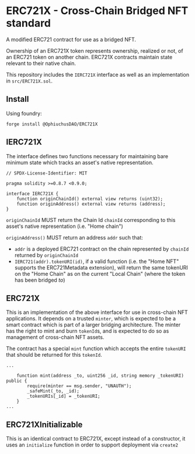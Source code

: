 # ERC721X - Cross-Chain Bridged NFT standard

A modified ERC721 contract for use as a bridged NFT.

Ownership of an ERC721X token represents ownership, realized or not, of an ERC721 token on another chain.
ERC721X contracts maintain state relevant to their native chain.

This repository includes the `IERC721X` interface as well as an implementation in `src/ERC721X.sol`.

## Install

Using foundry:

`forge install @OphiuchusDAO/ERC721X`

## IERC721X

The interface defines two functions necessary for maintaining bare minimum state which tracks an asset's native representation.

``` solidity
// SPDX-License-Identifier: MIT

pragma solidity >=0.8.7 <0.9.0;

interface IERC721X {
    function originChainId() external view returns (uint32);
    function originAddress() external view returns (address);
}
```

`originChainId` MUST return the Chain Id `chainId` corresponding to this asset's native representation (i.e. "Home chain")

`originAddress()` MUST return an address `addr` such that:

- `addr` is a deployed ERC721 contract on the chain represented by `chainId` returned by `originChainId`
- `IERC721(addr).tokenURI(id)`, if a valid function (i.e. the "Home NFT" supports the ERC721Metadata extension), will return the same tokenURI on the "Home Chain" as on the current "Local Chain" (where the token has been bridged *to*)


## ERC721X

This is an implementation of the above interface for use in cross-chain NFT applications. It depends on a trusted `minter`, which is expected to be a smart contract which is part of a larger bridging architecture. The minter has the right to mint and burn `tokenId`s, and is expected to do so as management of cross-chain NFT assets.

The contract has a special `mint` function which accepts the entire `tokenURI` that should be returned for this `tokenId`.

``` solidity
...

    function mint(address _to, uint256 _id, string memory _tokenURI) public {
        require(minter == msg.sender, "UNAUTH");
        _safeMint(_to, _id);
        _tokenURIs[_id] = _tokenURI;
    }
...
```

## ERC721XInitializable

This is an identical contract to ERC721X, except instead of a constructor, it uses an `initialize` function in order to support deployment via `create2`

